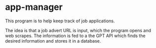 # app-manager
This program is to help keep track of job applications.

The idea is that a job advert URL is input, which the program opens and web scrapes. The information is fed to a the GPT API which finds the desired information and stores it in a database.
